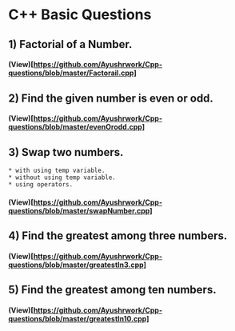 # C++ Basic Questions

## 1) Factorial of a Number.

#### (View)[https://github.com/Ayushrwork/Cpp-questions/blob/master/Factorail.cpp]

## 2) Find the given number is even or odd.

#### (View)[https://github.com/Ayushrwork/Cpp-questions/blob/master/evenOrodd.cpp]

## 3) Swap two numbers.

    * with using temp variable.
    * without using temp variable.
    * using operators.

#### (View)[https://github.com/Ayushrwork/Cpp-questions/blob/master/swapNumber.cpp]

## 4) Find the greatest among three numbers.

#### (View)[https://github.com/Ayushrwork/Cpp-questions/blob/master/greatestIn3.cpp]

## 5) Find the greatest among ten numbers.

#### (View)[https://github.com/Ayushrwork/Cpp-questions/blob/master/greatestIn10.cpp]

